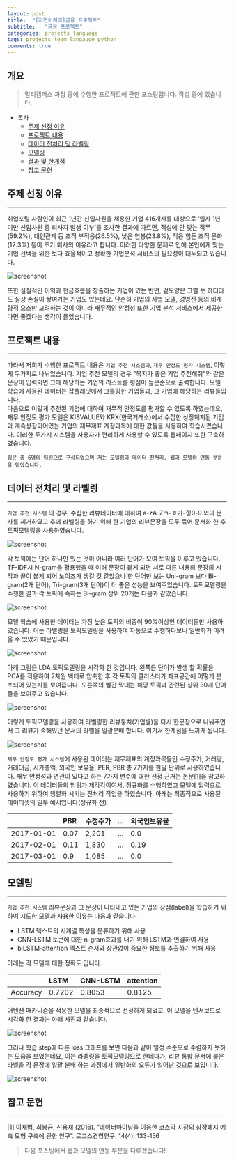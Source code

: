 ```yaml
---
layout: post
title:  "[자연어처리]금융 프로젝트"
subtitle:   "금융 프로젝트"
categories: projects language
tags: projects team langauge python
comments: true
---
```


## 개요
>멀티캠퍼스 과정 중에 수행한 프로젝트에 관한 포스팅입니다. 작성 중에 있습니다. 

- 목차  
	- [주제 선정 이유](#주제-선정-이유)
	- [프로젝트 내용](#프로젝트-내용) 
	- [데이터 전처리 및 라벨링](#데이터-전처리-및-라벨링)
	- [모델링](#모델링)
	- [결과 및 한계점](#결과-및-한계점)
	- [참고 문헌](#참고-문헌)

## 주제 선정 이유
---

취업포털 사람인이 최근 1년간 신입사원을 채용한 기업 416개사를 대상으로 ‘입사 1년 미만 신입사원 중 퇴사자 발생 여부’를 조사한 결과에 따르면, 적성에 안 맞는 직무(59.2%), 대인관계 등 조직 부적응(26.5%), 낮은 연봉(23.8%), 적응 힘든 조직 문화(12.3%) 등이 조기 퇴사의 이유라고 합니다. 이러한 다양한 문제로 인해 본인에게 맞는 기업 선택을 위한 보다 효율적이고 정확한 기업분석 서비스의 필요성이 대두되고 있습니다.  

![screenshot](https://leesohyang.github.io/assets/img/post_img/pre0.png)

또한 실질적인 이익과 현금흐름을 창출하는 기업이 있는 반면, 겉모양은 그럴 듯 하더라도 실상 손실이 쌓여가는 기업도 있는데요. 단순히 기업의 사업 모델, 경영진 등의 비계량적 요소만 고려하는 것이 아니라 재무적인 안정성 또한 기업 분석 서비스에서 제공한다면 좋겠다는 생각이 들었습니다.  
 
## 프로젝트 내용 
---

따라서 저희가 수행한 프로젝트 내용은 `기업 추천 시스템과`, `재무 안정도 평가 시스템`, 이렇게 두가지로 나뉘었습니다.
기업 추천 모델의 경우 "복지가 좋은 기업 추천해줘"와 같은 문장이 입력되면 그에 해당하는 기업의 리스트를 평점이 높은순으로 출력합니다. 모델 학습에 사용된 데이터는 잡플래닛에서 크롤링한 기업들과, 그 기업에 해당하는 리뷰들입니다.  
다음으로 이렇게 추천된 기업에 대하여 재무적 안정도를 평가할 수 있도록 하였는데요, 재무 안정도 평가 모델은 KISVALUE와 KRX(한국거래소)에서 수집한 상장폐지된 기업과 계속상장되어있는 기업의 재무제표 계정과목에 대한 값들을 사용하여 학습시켰습니다. 
이러한 두가지 시스템을 사용자가 편리하게 사용할 수 있도록 웹페이지 또한 구축하였습니다.

`팀은 총 6명의 팀원으로 구성되었으며 저는 모델링과 데이터 전처리, 웹과 모델의 연동 부분을 맡았습니다.`

## 데이터 전처리 및 라벨링 
---
`기업 추천 시스템` 의 경우, 수집한 리뷰데이터에 대하여 a-zA-Zㄱ-ㅎ가-힣0-9 외의 문자를 제거하였고 후에 라벨링을 하기 위해 한 기업의 리뷰문장을 모두 묶어 문서화 한 후 토픽모델링을 사용하였습니다. 

![screenshot](https://leesohyang.github.io/assets/img/post_img/pre1.png)

각 토픽에는 단어 하나만 있는 것이 아니라 여러 단어가 모여 토픽을 이루고 있습니다.
TF-IDF시 N-gram을 활용했을 때 여러 문장이 붙게 되면 서로 다른 내용의 문장의 시작과 끝이 붙게 되어 노이즈가 생길 것 같았으나 한 단어만 보는 Uni-gram 보다 Bi-gram(2개 단어), Tri-gram(3개 단어)이 더 좋은 성능을 보여주었습니다. 토픽모델링을 수행한 결과 각 토픽에 속하는 Bi-gram 상위 20개는 다음과 같았습니다. 

![screenshot](https://leesohyang.github.io/assets/img/post_img/pre2.PNG)

모델 학습에 사용한 데이터는 가장 높은 토픽의 비중이 90%이상인 데이터들만 사용하였습니다. 이는 라벨링을 토픽모델링을 사용하여 자동으로 수행하다보니 일반화가 어려울 수 있었기 때문입니다. 

![screenshot](https://leesohyang.github.io/assets/img/post_img/pre3.PNG)

아래 그림은 LDA 토픽모델링을 시각화 한 것입니다. 왼쪽은 단어가 발생 할 확률을 PCA를 적용하여 2차원 벡터로 압축한 후 각 토픽의 클러스터가 좌표공간에 어떻게 분포되어 있는지를 보여줍니다.
오른쪽의 빨간 막대는 해당 토픽과 관련된 상위 30개 단어들을 보여주고 있습니다.

![screenshot](https://leesohyang.github.io/assets/img/post_img/pre4.png)

이렇게 토픽모델링을 사용하여 라벨링한 리뷰뭉치(기업별)을 다시 한문장으로 나눠주면서 그 리뷰가 속해있던 문서의 라벨을 일괄분배 합니다. ~~여기서 한계점을 느끼게 됩니다.~~

![screenshot](https://leesohyang.github.io/assets/img/post_img/pre5.PNG)

`재무 안정도 평가 시스템`에 사용된 데이터는 재무제표의 계정과목들인 수정주가, 거래량, 거래대금, 시가총액, 외국인 보유율, PER, PBR 총 7가지를 한달 단위로 사용하였습니다. 재무 안정성과 연관이 있다고 하는 7가지 변수에 대한 선정 근거는 논문[1]을 참고하였습니다. 
이 데이터들의 범위가 제각각이여서, 정규화를 수행하였고 모델에 입력으로 사용하기 위하여 행렬화 시키는 전처리 작업을 하였습니다. 아래는 최종적으로 사용된 데이터셋의 일부 예시입니다(정규화 전).

|  | PBR | 수정주가 | ... | 외국인보유율|
|:--------|:--------|:--------|:--------|:--------|
| 2017-01-01 | 0.07 | 2,201 | ... | 0.0 |
| 2017-02-01 | 0.11 | 1,830 | ... | 0.19 |
| 2017-03-01 | 0.9 | 1,085 | ... | 0.0 |


## 모델링
---

`기업 추천 시스템` 리뷰문장과 그 문장이 나타내고 있는 기업의 장점(label)을 학습하기 위하여 시도한 모델과 사용한 이유는 다음과 같습니다. 

* LSTM 텍스트의 시계열 특성을 분류하기 위해 사용
* CNN-LSTM 토큰에 대한 n-gram효과를 내기 위해 LSTM과 연결하여 사용
* biLSTM-attention 텍스트 순서와 상관없이 중요한 정보를 추출하기 위해 사용

아래는 각 모델에 대한 정확도 입니다.

|  | LSTM | CNN-LSTM | attention |
|:--------|:--------|:--------|:--------|
| Accuracy | 0.7202 | 0.8053 | 0.8125 |

어텐션 매카니즘을 적용한 모델을 최종적으로 선정하게 되었고, 이 모델을 텐서보드로 시각화 한 결과는 아래 사진과 같습니다. 

![screenshot](https://leesohyang.github.io/assets/img/post_img/tb1.png)

그러나 학습 step에 따른 loss 그래프를 보면 다음과 같이 일정 수준으로 수렴하지 못하는 모습을 보였는데요, 이는 라벨링을 토픽모델링으로 한데다가, 리뷰 통합 문서에 붙은 라벨을 각 문장에 일괄 분배 하는 과정에서 일반화의 오류가 일어난 것으로 보입니다. 

![screenshot](https://leesohyang.github.io/assets/img/post_img/loss1.png)


## 참고 문헌
---
[1] 이재범, 최봉균, 신용재 (2016). “데이터마이닝을 이용한 코스닥 시장의 상장폐지 예측 모형 구축에 관한 연구”. 로고스경영연구, 14(4), 133-156



>다음 포스팅에서 웹과 모델의 연동 부분을 다루겠습니다!